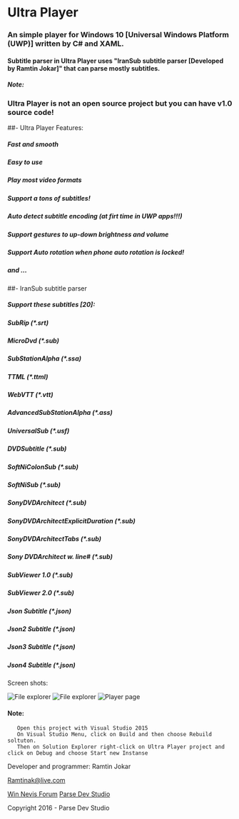 # Ultra Player

### An simple player for Windows 10 [Universal Windows Platform (UWP)] written by C# and XAML.
#### Subtitle parser in Ultra Player uses "IranSub subtitle parser [Developed by Ramtin Jokar]" that can parse mostly subtitles.



##### Note:
###   Ultra Player is not an open source project but you can have v1.0 source code!



##- Ultra Player Features:
##### Fast and smooth
##### Easy to use
##### Play most video formats
##### Support a tons of subtitles!
##### Auto detect subtitle encoding (at firt time in UWP apps!!!)
##### Support gestures to up-down brightness and volume
##### Support Auto rotation when phone auto rotation is locked!
##### and ...

##- IranSub subtitle parser
##### Support these subtitles [20]:
##### SubRip (*.srt)
##### MicroDvd (*.sub)
##### SubStationAlpha (*.ssa)
##### TTML (*.ttml)
##### WebVTT (*.vtt)
##### AdvancedSubStationAlpha (*.ass)
##### UniversalSub (*.usf)
##### DVDSubtitle (*.sub)
##### SoftNiColonSub (*.sub)
##### SoftNiSub (*.sub)
##### SonyDVDArchitect (*.sub)
##### SonyDVDArchitectExplicitDuration (*.sub)
##### SonyDVDArchitectTabs (*.sub)
##### Sony DVDArchitect w. line# (*.sub)
##### SubViewer 1.0 (*.sub)
##### SubViewer 2.0 (*.sub)
##### Json Subtitle (*.json)
##### Json2 Subtitle (*.json)
##### Json3 Subtitle (*.json)
##### Json4 Subtitle (*.json)


Screen shots:

![File explorer](http://www.win-nevis.com/app/Ultra/Player/mob1.png)
![File explorer](http://www.win-nevis.com/app/Ultra/Player/mob2.png)
![Player page](http://www.win-nevis.com/app/Ultra/Player/mob3.png)



#### Note:
```
   Open this project with Visual Studio 2015
   On Visual Studio Menu, click on Build and then choose Rebuild soltuton.
   Then on Solution Explorer right-click on Ultra Player project and click on Debug and choose Start new Instanse
```




Developer and programmer: Ramtin Jokar

Ramtinak@live.com

[Win Nevis Forum](http://www.win-nevis.com)
[Parse Dev Studio](http://www.parsedev.com)



Copyright 2016 - Parse Dev Studio


